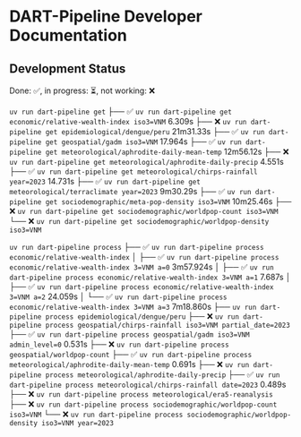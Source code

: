 DART-Pipeline Developer Documentation
=====================================

Development Status
------------------
Done: ✅, in progress: ⏳, not working: ❌

`uv run dart-pipeline get`
 ├── ✅ `uv run dart-pipeline get economic/relative-wealth-index iso3=VNM` 6.309s
 ├── ❌ `uv run dart-pipeline get epidemiological/dengue/peru` 21m31.33s
 ├── ✅ `uv run dart-pipeline get geospatial/gadm iso3=VNM` 17.964s
 ├── ✅ `uv run dart-pipeline get meteorological/aphrodite-daily-mean-temp` 12m56.12s
 ├── ❌ `uv run dart-pipeline get meteorological/aphrodite-daily-precip` 4.551s
 ├── ✅ `uv run dart-pipeline get meteorological/chirps-rainfall year=2023` 14.731s
 ├── ✅ `uv run dart-pipeline get meteorological/terraclimate year=2023` 9m30.29s
 ├── ✅ `uv run dart-pipeline get sociodemographic/meta-pop-density iso3=VNM` 10m25.46s
 ├── ❌ `uv run dart-pipeline get sociodemographic/worldpop-count iso3=VNM`
 └── ❌ `uv run dart-pipeline get sociodemographic/worldpop-density iso3=VNM`

`uv run dart-pipeline process`
 ├── ✅ `uv run dart-pipeline process economic/relative-wealth-index`
 │   ├── ✅ `uv run dart-pipeline process economic/relative-wealth-index 3=VNM a=0` 3m57.924s
 │   ├── ✅ `uv run dart-pipeline process economic/relative-wealth-index 3=VNM a=1` 7.687s
 │   ├── ✅ `uv run dart-pipeline process economic/relative-wealth-index 3=VNM a=2` 24.059s
 │   └── ✅ `uv run dart-pipeline process economic/relative-wealth-index 3=VNM a=3` 7m18.860s
 ├── `uv run dart-pipeline process epidemiological/dengue/peru`
 ├── ❌ `uv run dart-pipeline process geospatial/chirps-rainfall iso3=VNM partial_date=2023`
 ├── ✅ `uv run dart-pipeline process geospatial/gadm iso3=VNM admin_level=0` 0.531s
 ├── ❌ `uv run dart-pipeline process geospatial/worldpop-count`
 ├── ✅ `uv run dart-pipeline process meteorological/aphrodite-daily-mean-temp` 0.691s
 ├── ❌ `uv run dart-pipeline process meteorological/aphrodite-daily-precip`
 ├── ✅ `uv run dart-pipeline process meteorological/chirps-rainfall date=2023` 0.489s
 ├── ❌ `uv run dart-pipeline process meteorological/era5-reanalysis`
 ├── ❌ `uv run dart-pipeline process sociodemographic/worldpop-count iso3=VNM`
 └── ❌ `uv run dart-pipeline process sociodemographic/worldpop-density iso3=VNM year=2023`
